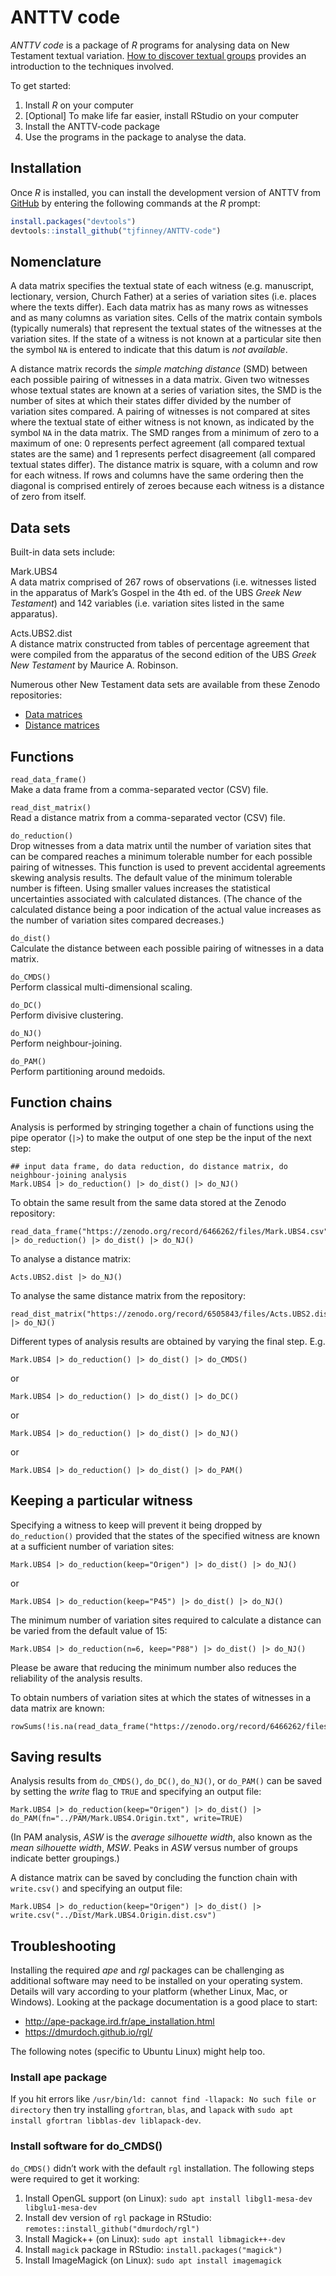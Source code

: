 
<!-- README.md is generated from README.Rmd. Please edit that file -->

# ANTTV code

<!-- badges: start -->
<!-- badges: end -->

*ANTTV code* is a package of *R* programs for analysing data on New
Testament textual variation. [How to discover textual
groups](https://www.tfinney.net/Groups/index.xhtml) provides an
introduction to the techniques involved.

To get started:

1.  Install *R* on your computer
2.  \[Optional\] To make life far easier, install RStudio on your
    computer
3.  Install the ANTTV-code package
4.  Use the programs in the package to analyse the data.

## Installation

Once *R* is installed, you can install the development version of ANTTV
from [GitHub](https://github.com/) by entering the following commands at
the *R* prompt:

``` r
install.packages("devtools")
devtools::install_github("tjfinney/ANTTV-code")
```

## Nomenclature

A data matrix specifies the textual state of each witness
(e.g. manuscript, lectionary, version, Church Father) at a series of
variation sites (i.e. places where the texts differ). Each data matrix
has as many rows as witnesses and as many columns as variation sites.
Cells of the matrix contain symbols (typically numerals) that represent
the textual states of the witnesses at the variation sites. If the state
of a witness is not known at a particular site then the symbol `NA` is
entered to indicate that this datum is *not available*.

A distance matrix records the *simple matching distance* (SMD) between
each possible pairing of witnesses in a data matrix. Given two witnesses
whose textual states are known at a series of variation sites, the SMD
is the number of sites at which their states differ divided by the
number of variation sites compared. A pairing of witnesses is not
compared at sites where the textual state of either witness is not
known, as indicated by the symbol `NA` in the data matrix. The SMD
ranges from a minimum of zero to a maximum of one: 0 represents perfect
agreement (all compared textual states are the same) and 1 represents
perfect disagreement (all compared textual states differ). The distance
matrix is square, with a column and row for each witness. If rows and
columns have the same ordering then the diagonal is comprised entirely
of zeroes because each witness is a distance of zero from itself.

## Data sets

Built-in data sets include:

Mark.UBS4  
A data matrix comprised of 267 rows of observations (i.e. witnesses
listed in the apparatus of Mark’s Gospel in the 4th ed. of the UBS
*Greek New Testament*) and 142 variables (i.e. variation sites listed in
the same apparatus).

Acts.UBS2.dist  
A distance matrix constructed from tables of percentage agreement that
were compiled from the apparatus of the second edition of the UBS *Greek
New Testament* by Maurice A. Robinson.

Numerous other New Testament data sets are available from these Zenodo
repositories:

- [Data matrices](https://zenodo.org/record/4064629)
- [Distance matrices](https://zenodo.org/record/4064631)

## Functions

`read_data_frame()`  
Make a data frame from a comma-separated vector (CSV) file.

`read_dist_matrix()`  
Read a distance matrix from a comma-separated vector (CSV) file.

`do_reduction()`  
Drop witnesses from a data matrix until the number of variation sites
that can be compared reaches a minimum tolerable number for each
possible pairing of witnesses. This function is used to prevent
accidental agreements skewing analysis results. The default value of the
minimum tolerable number is fifteen. Using smaller values increases the
statistical uncertainties associated with calculated distances. (The
chance of the calculated distance being a poor indication of the actual
value increases as the number of variation sites compared decreases.)

`do_dist()`  
Calculate the distance between each possible pairing of witnesses in a
data matrix.

`do_CMDS()`  
Perform classical multi-dimensional scaling.

`do_DC()`  
Perform divisive clustering.

`do_NJ()`  
Perform neighbour-joining.

`do_PAM()`  
Perform partitioning around medoids.

## Function chains

Analysis is performed by stringing together a chain of functions using
the pipe operator (`|>`) to make the output of one step be the input of
the next step:

    ## input data frame, do data reduction, do distance matrix, do neighbour-joining analysis
    Mark.UBS4 |> do_reduction() |> do_dist() |> do_NJ()

To obtain the same result from the same data stored at the Zenodo
repository:

    read_data_frame("https://zenodo.org/record/6466262/files/Mark.UBS4.csv") |> do_reduction() |> do_dist() |> do_NJ()

To analyse a distance matrix:

    Acts.UBS2.dist |> do_NJ()

To analyse the same distance matrix from the repository:

    read_dist_matrix("https://zenodo.org/record/6505843/files/Acts.UBS2.dist.csv") |> do_NJ()

Different types of analysis results are obtained by varying the final
step. E.g.

    Mark.UBS4 |> do_reduction() |> do_dist() |> do_CMDS()

or

    Mark.UBS4 |> do_reduction() |> do_dist() |> do_DC()

or

    Mark.UBS4 |> do_reduction() |> do_dist() |> do_NJ()

or

    Mark.UBS4 |> do_reduction() |> do_dist() |> do_PAM()

## Keeping a particular witness

Specifying a witness to keep will prevent it being dropped by
`do_reduction()` provided that the states of the specified witness are
known at a sufficient number of variation sites:

    Mark.UBS4 |> do_reduction(keep="Origen") |> do_dist() |> do_NJ()

or

    Mark.UBS4 |> do_reduction(keep="P45") |> do_dist() |> do_NJ()

The minimum number of variation sites required to calculate a distance
can be varied from the default value of 15:

    Mark.UBS4 |> do_reduction(n=6, keep="P88") |> do_dist() |> do_NJ()

Please be aware that reducing the minimum number also reduces the
reliability of the analysis results.

To obtain numbers of variation sites at which the states of witnesses in
a data matrix are known:

    rowSums(!is.na(read_data_frame("https://zenodo.org/record/6466262/files/Mark.UBS4.csv")))

## Saving results

Analysis results from `do_CMDS()`, `do_DC()`, `do_NJ()`, or `do_PAM()`
can be saved by setting the *write* flag to `TRUE` and specifying an
output file:

    Mark.UBS4 |> do_reduction(keep="Origen") |> do_dist() |> do_PAM(fn="../PAM/Mark.UBS4.Origin.txt", write=TRUE)

(In PAM analysis, *ASW* is the *average silhouette width*, also known as
the *mean silhouette width*, *MSW*. Peaks in *ASW* versus number of
groups indicate better groupings.)

A distance matrix can be saved by concluding the function chain with
`write.csv()` and specifying an output file:

    Mark.UBS4 |> do_reduction(keep="Origen") |> do_dist() |> write.csv("../Dist/Mark.UBS4.Origin.dist.csv")

## Troubleshooting

Installing the required *ape* and *rgl* packages can be challenging as
additional software may need to be installed on your operating system.
Details will vary according to your platform (whether Linux, Mac, or
Windows). Looking at the package documentation is a good place to start:

- <http://ape-package.ird.fr/ape_installation.html>
- <https://dmurdoch.github.io/rgl/>

The following notes (specific to Ubuntu Linux) might help too.

### Install ape package

If you hit errors like
`/usr/bin/ld: cannot find -llapack: No such file or directory` then try
installing `gfortran`, `blas`, and `lapack` with
`sudo apt install gfortran libblas-dev liblapack-dev`.

### Install software for do_CMDS()

`do_CMDS()` didn’t work with the default `rgl` installation. The
following steps were required to get it working:

1.  Install OpenGL support (on Linux):
    `sudo apt install libgl1-mesa-dev libglu1-mesa-dev`
2.  Install dev version of `rgl` package in RStudio:
    `remotes::install_github("dmurdoch/rgl")`
3.  Install Magick++ (on Linux): `sudo apt install libmagick++-dev`
4.  Install `magick` package in RStudio: `install.packages("magick")`
5.  Install ImageMagick (on Linux): `sudo apt install imagemagick`
